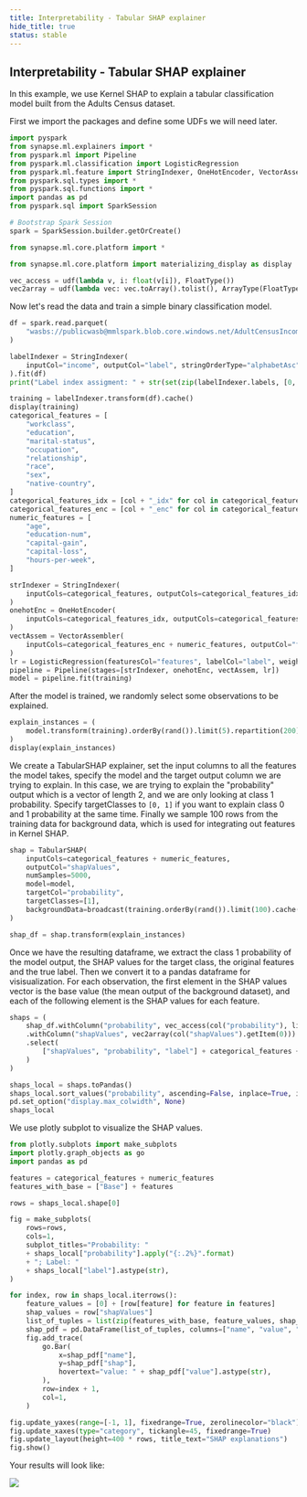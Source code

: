 ```yaml
---
title: Interpretability - Tabular SHAP explainer
hide_title: true
status: stable
---
```

## Interpretability - Tabular SHAP explainer

In this example, we use Kernel SHAP to explain a tabular classification model built from the Adults Census dataset.

First we import the packages and define some UDFs we will need later.


```python
import pyspark
from synapse.ml.explainers import *
from pyspark.ml import Pipeline
from pyspark.ml.classification import LogisticRegression
from pyspark.ml.feature import StringIndexer, OneHotEncoder, VectorAssembler
from pyspark.sql.types import *
from pyspark.sql.functions import *
import pandas as pd
from pyspark.sql import SparkSession

# Bootstrap Spark Session
spark = SparkSession.builder.getOrCreate()

from synapse.ml.core.platform import *

from synapse.ml.core.platform import materializing_display as display

vec_access = udf(lambda v, i: float(v[i]), FloatType())
vec2array = udf(lambda vec: vec.toArray().tolist(), ArrayType(FloatType()))
```

Now let's read the data and train a simple binary classification model.


```python
df = spark.read.parquet(
    "wasbs://publicwasb@mmlspark.blob.core.windows.net/AdultCensusIncome.parquet"
)

labelIndexer = StringIndexer(
    inputCol="income", outputCol="label", stringOrderType="alphabetAsc"
).fit(df)
print("Label index assigment: " + str(set(zip(labelIndexer.labels, [0, 1]))))

training = labelIndexer.transform(df).cache()
display(training)
categorical_features = [
    "workclass",
    "education",
    "marital-status",
    "occupation",
    "relationship",
    "race",
    "sex",
    "native-country",
]
categorical_features_idx = [col + "_idx" for col in categorical_features]
categorical_features_enc = [col + "_enc" for col in categorical_features]
numeric_features = [
    "age",
    "education-num",
    "capital-gain",
    "capital-loss",
    "hours-per-week",
]

strIndexer = StringIndexer(
    inputCols=categorical_features, outputCols=categorical_features_idx
)
onehotEnc = OneHotEncoder(
    inputCols=categorical_features_idx, outputCols=categorical_features_enc
)
vectAssem = VectorAssembler(
    inputCols=categorical_features_enc + numeric_features, outputCol="features"
)
lr = LogisticRegression(featuresCol="features", labelCol="label", weightCol="fnlwgt")
pipeline = Pipeline(stages=[strIndexer, onehotEnc, vectAssem, lr])
model = pipeline.fit(training)
```

After the model is trained, we randomly select some observations to be explained.


```python
explain_instances = (
    model.transform(training).orderBy(rand()).limit(5).repartition(200).cache()
)
display(explain_instances)
```

We create a TabularSHAP explainer, set the input columns to all the features the model takes, specify the model and the target output column we are trying to explain. In this case, we are trying to explain the "probability" output which is a vector of length 2, and we are only looking at class 1 probability. Specify targetClasses to `[0, 1]` if you want to explain class 0 and 1 probability at the same time. Finally we sample 100 rows from the training data for background data, which is used for integrating out features in Kernel SHAP.


```python
shap = TabularSHAP(
    inputCols=categorical_features + numeric_features,
    outputCol="shapValues",
    numSamples=5000,
    model=model,
    targetCol="probability",
    targetClasses=[1],
    backgroundData=broadcast(training.orderBy(rand()).limit(100).cache()),
)

shap_df = shap.transform(explain_instances)
```

Once we have the resulting dataframe, we extract the class 1 probability of the model output, the SHAP values for the target class, the original features and the true label. Then we convert it to a pandas dataframe for visisualization.
For each observation, the first element in the SHAP values vector is the base value (the mean output of the background dataset), and each of the following element is the SHAP values for each feature.


```python
shaps = (
    shap_df.withColumn("probability", vec_access(col("probability"), lit(1)))
    .withColumn("shapValues", vec2array(col("shapValues").getItem(0)))
    .select(
        ["shapValues", "probability", "label"] + categorical_features + numeric_features
    )
)

shaps_local = shaps.toPandas()
shaps_local.sort_values("probability", ascending=False, inplace=True, ignore_index=True)
pd.set_option("display.max_colwidth", None)
shaps_local
```

We use plotly subplot to visualize the SHAP values.


```python
from plotly.subplots import make_subplots
import plotly.graph_objects as go
import pandas as pd

features = categorical_features + numeric_features
features_with_base = ["Base"] + features

rows = shaps_local.shape[0]

fig = make_subplots(
    rows=rows,
    cols=1,
    subplot_titles="Probability: "
    + shaps_local["probability"].apply("{:.2%}".format)
    + "; Label: "
    + shaps_local["label"].astype(str),
)

for index, row in shaps_local.iterrows():
    feature_values = [0] + [row[feature] for feature in features]
    shap_values = row["shapValues"]
    list_of_tuples = list(zip(features_with_base, feature_values, shap_values))
    shap_pdf = pd.DataFrame(list_of_tuples, columns=["name", "value", "shap"])
    fig.add_trace(
        go.Bar(
            x=shap_pdf["name"],
            y=shap_pdf["shap"],
            hovertext="value: " + shap_pdf["value"].astype(str),
        ),
        row=index + 1,
        col=1,
    )

fig.update_yaxes(range=[-1, 1], fixedrange=True, zerolinecolor="black")
fig.update_xaxes(type="category", tickangle=45, fixedrange=True)
fig.update_layout(height=400 * rows, title_text="SHAP explanations")
fig.show()
```

Your results will look like:

<img src="https://mmlspark.blob.core.windows.net/graphics/explainers/tabular-shap.png" />

